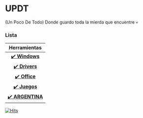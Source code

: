 # UPDT 

(Un Poco De Todo) Donde guardo toda la mierda que encuentre :skull:


### Lista

| Herramientas |
| :-: | 
| [✔️ **Windows**](tools/windows.md) | 
| [✔️ **Drivers**](tools/drivers.md) | 
| [✔️ **Office**](tools/office.md) |
| [✔️ **Juegos**](tools/juegos.md) | 
| [✔️ **ARGENTINA**](tools/argentina.md) | 


[![Hits](https://hits.sh/github.com/lolminiyt/UPDT.svg?style=for-the-badge&label=Vistas)](https://hits.sh/github.com/lolminiyt/UPDT/)
